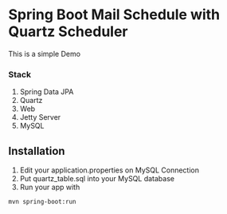 # Spring Boot Mail Schedule with Quartz Scheduler

This is a simple Demo

### Stack
1. Spring Data JPA
2. Quartz
3. Web
4. Jetty Server
5. MySQL

## Installation

1. Edit your application.properties on MySQL Connection
3. Put quartz_table.sql into your MySQL database
4. Run your app with
```bash
mvn spring-boot:run
```